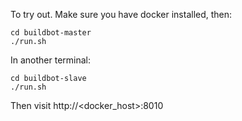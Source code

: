 To try out. Make sure you have docker installed, then:

    cd buildbot-master
    ./run.sh

In another terminal:

    cd buildbot-slave
    ./run.sh

Then visit http://<docker\_host>:8010
